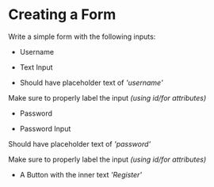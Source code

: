 # Creating a Form

Write a simple form with the following inputs:

- Username

- Text Input

- Should have placeholder text of _'username'_

Make sure to properly label the input _(using id/for attributes)_

- Password

- Password Input

Should have placeholder text of _'password'_

Make sure to properly label the input _(using id/for attributes)_

- A Button with the inner text _'Register'_
